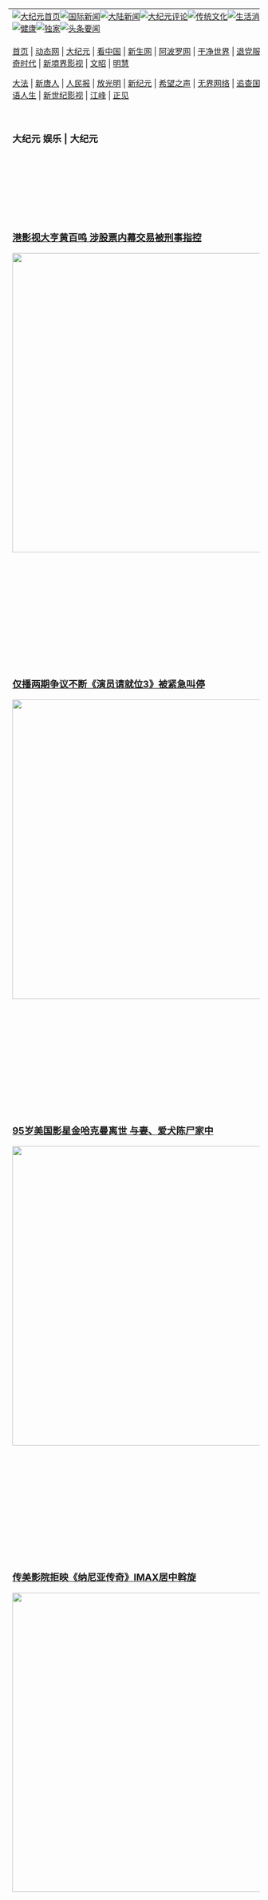 <a name="1" id="1" target="_blank">&nbsp;</a> <span id="1">&nbsp;</span><table align=center border="0"><tr><td colspan="2" VALIGN=TOP><a href="https://github.com/1992513/djy/blob/master/gb/nf1351518.md#1"><img src="https://raw.githubusercontent.com/1992513/www/master/t/djy/1.jpg" title="大纪元首页" alt="大纪元首页"></a><a href="https://github.com/1992513/djy/blob/master/gb/n24hr.md#1"><img src="https://raw.githubusercontent.com/1992513/www/master/t/djy/3.jpg" title="国际新闻" alt="国际新闻"></a><a href="https://github.com/1992513/djy/blob/master/gb/nsc413.md#1"><img src="https://raw.githubusercontent.com/1992513/www/master/t/djy/4.jpg" title="大陆新闻" alt="大陆新闻"></a><a href="https://github.com/1992513/djy/blob/master/gb/news392.md#1"><img src="https://raw.githubusercontent.com/1992513/www/master/t/djy/5.jpg" title="大纪元评论" alt="大纪元评论"></a><a href="https://github.com/1992513/djy/blob/master/gb/news2007.md#1"><img src="https://raw.githubusercontent.com/1992513/www/master/t/djy/6.jpg" title="传统文化" alt="传统文化"></a><a href="https://github.com/1992513/djy/blob/master/gb/news2008.md#1"><img src="https://raw.githubusercontent.com/1992513/www/master/t/djy/7.jpg" title="生活消费" alt="生活消费"></a><a href="https://github.com/1992513/djy/blob/master/gb/ncyule.md#1"><img src="https://raw.githubusercontent.com/1992513/www/master/t/djy/8.jpg" title="娱乐休闲" alt="娱乐休闲"></a><a href="https://github.com/1992513/djy/blob/master/gb/nsc1002.md#1"><img src="https://raw.githubusercontent.com/1992513/www/master/t/djy/9.jpg" title="健康" alt="健康"></a><a href="https://github.com/1992513/djy/blob/master/gb/nf6092.md#1"><img src="https://raw.githubusercontent.com/1992513/www/master/t/djy/10a.jpg" title="独家" alt="独家"></a><a href="https://github.com/1992513/djy/blob/master/gb/nf4514.md#1"><img src="https://raw.githubusercontent.com/1992513/www/master/t/djy/12a.jpg" title="头条要闻" alt="头条要闻"></a></td></tr><tr><td colspan="2" VALIGN=TOP><p><a href="https://github.com/1992513/www/blob/master/README.md?jkspqlnwm#1" target="_blank">首页</a> | <a href="https://d2ktwgchvgcnzd.cloudfront.net/1?sojpj" target="_blank">动态网</a> | <a href="https://d1b0mjr6ppvor4.cloudfront.net/2?pkepyp" target="_blank">大纪元</a> | <a href="https://d2zw89wk00y815.cloudfront.net/4?eihdpnzf" target="_blank">看中国</a> | <a href="https://d2rhftayg1puwj.cloudfront.net/pHh5q?socmdim" target="_blank">新生网</a> | <a href="https://d1b0mjr6ppvor4.cloudfront.net/tktpt?swcrf" target="_blank">阿波罗网</a> | <a href="https://d2zw89wk00y815.cloudfront.net/Mjpvu?crykipgn" target="_blank">干净世界</a> | <a href="https://d124e4v75n9sum.cloudfront.net/10?mvqadvyr" target="_blank">退党服务</a> | <a href="https://dlvlk7o3qgp9v.cloudfront.net/Rffqf?vanety" target="_blank">明慧广播</a> | <a href="https://d1nm4aa0eu3bxh.cloudfront.net/nw9Vn?ilsydywt" target="_blank">传奇时代</a> | <a href="https://d124e4v75n9sum.cloudfront.net/AF9AG?xppxbpkg" target="_blank">新境界影视</a> | <a href="https://d2p9r31ubb8t81.cloudfront.net/zqMQA?yohbenkk" target="_blank">文昭</a> | <a href="https://d1nm4aa0eu3bxh.cloudfront.net/7?rckeajah" target="_blank">明慧</a></p><p><a href="https://dnuodzs8nln8v.cloudfront.net/9?uglvmyw" target="_blank">大法</a> | <a href="https://d2b68ib2p4x8t6.cloudfront.net/3?njnybe" target="_blank">新唐人</a> | <a href="https://d2frcdcjb0c6wq.cloudfront.net/obAhT?ofxpea" target="_blank">人民报</a> | <a href="https://d1nu9fv1hhdo43.cloudfront.net/xXNHu?ybkuao" target="_blank">放光明</a> | <a href="https://d2iiqnrx4rrboe.cloudfront.net/5?nyqpijbvs" target="_blank">新纪元</a> | <a href="https://dnuodzs8nln8v.cloudfront.net/6?xhdbiao" target="_blank">希望之声</a> | <a href="https://dnfbwsos78njn.cloudfront.net/11?filsc" target="_blank">无界网络</a> | <a href="https://d2cenl0crtmzsc.cloudfront.net/Pueji?fmfbmo" target="_blank">追查国际</a> | <a href="https://d2184d78prq5kd.cloudfront.net/16?hmxkyofiu" target="_blank">明慧之窗</a> | <a href="https://dl1ez95kskssm.cloudfront.net/LdvzZ?glubgewa" target="_blank">细语人生</a> | <a href="https://d2s9nucg9xc8yr.cloudfront.net/fBn3r?eizrdrflo" target="_blank">新世纪影视</a> | <a href="https://d1q5zi9q4mpi9f.cloudfront.net/PUWMb?xdbybimk" target="_blank">江峰</a> | <a href="https://d1z1i6xmekcnf1.cloudfront.net/8?htgxceiq" target="_blank">正见</a></p></td></tr><tr><td width="626"><h3><p><strong>大纪元  娱乐 | 大纪元</strong></p></h3></td><td VALIGN=TOP rowspan=60><a href="https://d2ismog3j4bq7u.cloudfront.net/video/play/1034.html" target="_blank"><img  src="https://raw.githubusercontent.com/1992513/djy/master/gb/300/gudianwu.jpg" title="神韵古典舞技巧表演" alt="神韵古典舞技巧表演"></a><br><a href="https://d2ismog3j4bq7u.cloudfront.net/video/play/1154.html" target="_blank"><img  src="https://raw.githubusercontent.com/1992513/djy/master/gb/300/9ping.jpg" title="九评共产党" alt="九评共产党"></a><br><a href="https://d2ismog3j4bq7u.cloudfront.net/video/play/1118.html" target="_blank"><img  src="https://raw.githubusercontent.com/1992513/djy/master/gb/300/communism.jpg" title="共产主义终极目的" alt="共产主义终极目的"></a><br><a href="https://d2ismog3j4bq7u.cloudfront.net/video/play/1.html" target="_blank"><img  src="https://raw.githubusercontent.com/1992513/djy/master/gb/300/weihuo.jpg" title="中共的伪火骗局" alt="中共的伪火骗局"></a><br><a href="https://d2ismog3j4bq7u.cloudfront.net/video/play/2.html" target="_blank"><img  src="https://raw.githubusercontent.com/1992513/djy/master/gb/300/changzhi.jpg" title="古今奇观 藏字石" alt="古今奇观 藏字石"></a><br><a href="https://d2ismog3j4bq7u.cloudfront.net/video/play/1044.html" target="_blank"><img  src="https://raw.githubusercontent.com/1992513/djy/master/gb/300/tianan.jpg" title="通往天安门的旅程" alt="通往天安门的旅程"></a><br><a href="https://d2ismog3j4bq7u.cloudfront.net/video/play/49.html" target="_blank"><img  src="https://raw.githubusercontent.com/1992513/djy/master/gb/300/weilai.jpg" title="未来人的神话" alt="未来人的神话"></a><br><a href="https://d2ismog3j4bq7u.cloudfront.net/video/play/1216.html" target="_blank"><img  src="https://raw.githubusercontent.com/1992513/djy/master/gb/300/ji-zy.jpg" title="中共罪恶的活摘" alt="中共罪恶的活摘"></a><br><a href="https://d2ismog3j4bq7u.cloudfront.net/video/play/1080.html" target="_blank"><img  src="https://raw.githubusercontent.com/1992513/djy/master/gb/300/huozhai.jpg" title="铁证如山" alt="铁证如山"></a><br><a href="https://d2ismog3j4bq7u.cloudfront.net/video/play/149.html" target="_blank"><img  src="https://raw.githubusercontent.com/1992513/djy/master/gb/300/4ke.jpg" title="一家四口死于中共暴政" alt="一家四口死于中共暴政"></a><br><a href="https://d2ismog3j4bq7u.cloudfront.net/video/play/150.html" target="_blank"><img  src="https://raw.githubusercontent.com/1992513/djy/master/gb/300/jie-di.jpg" title="─弟妹相继死于中共迫害" alt="─弟妹相继死于中共迫害"></a><br><a href="https://d2ismog3j4bq7u.cloudfront.net/video/play/154.html" target="_blank"><img  src="https://raw.githubusercontent.com/1992513/djy/master/gb/300/ma-sj.jpg" title="她们许多已经被中共迫害至死" alt="她们许多已经被中共迫害至死"></a><br><a href="https://d2ismog3j4bq7u.cloudfront.net/video/play/153.html" target="_blank"><img  src="https://raw.githubusercontent.com/1992513/djy/master/gb/300/shuan-cxl.jpg" title="双城血泪" alt="双城血泪"></a><br><a href="https://d2ismog3j4bq7u.cloudfront.net/video/play/21.html" target="_blank"><img  src="https://raw.githubusercontent.com/1992513/djy/master/gb/300/wu-zbh.jpg" title="震撼人心的无罪辩护" alt="震撼人心的无罪辩护"></a><br><a href="https://d2ismog3j4bq7u.cloudfront.net/video/play/158.html" target="_blank"><img  src="https://raw.githubusercontent.com/1992513/djy/master/gb/300/6c10-720.jpg" title="中共的迫害与掩盖" alt="中共的迫害与掩盖"></a><br><a href="https://d2ismog3j4bq7u.cloudfront.net/video/play/30.html" target="_blank"><img  src="https://raw.githubusercontent.com/1992513/djy/master/gb/300/xian-z.jpg" title="中共官员的选择" alt="中共官员的选择"></a><br><a href="https://d2ismog3j4bq7u.cloudfront.net/video/play/3.html" target="_blank"><img  src="https://raw.githubusercontent.com/1992513/djy/master/gb/300/1400l.jpg" title="剖析中共造假" alt="剖析中共造假"></a><br><a href="https://d2ismog3j4bq7u.cloudfront.net/video/play/1103.html" target="_blank"><img  src="https://raw.githubusercontent.com/1992513/djy/master/gb/300/425.jpg" title="万人上访真相" alt="万人上访真相"></a><br><a href="https://d2ismog3j4bq7u.cloudfront.net/video/play/121.html" target="_blank"><img  src="https://raw.githubusercontent.com/1992513/djy/master/gb/300/qing-h.jpg" title="被中共迫害的清华学子" alt="被中共迫害的清华学子"></a><br><a href="https://d2ismog3j4bq7u.cloudfront.net/video/play/14.html" target="_blank"><img  src="https://raw.githubusercontent.com/1992513/djy/master/gb/300/jian-z513.jpg" title="见证五月十三日" alt="见证五月十三日"></a><br><a href="https://d2ismog3j4bq7u.cloudfront.net/video/play/1096.html" target="_blank"><img  src="https://raw.githubusercontent.com/1992513/djy/master/gb/300/gongfu.jpg" title="功夫 寻道" alt="功夫 寻道"></a><br><a href="https://d2ismog3j4bq7u.cloudfront.net/video/play/1104.html" target="_blank"><img  src="https://raw.githubusercontent.com/1992513/djy/master/gb/300/guangguimian.jpg" title="歌唱家人生奇迹" alt="歌唱家人生奇迹"></a><br><a href="https://d2ismog3j4bq7u.cloudfront.net/video/play/163.html" target="_blank"><img  src="https://raw.githubusercontent.com/1992513/djy/master/gb/300/ming-jjy.jpg" title="名校精英的选择" alt="名校精英的选择"></a><br><a href="https://d2ismog3j4bq7u.cloudfront.net/video/play/18.html" target="_blank"><img  src="https://raw.githubusercontent.com/1992513/djy/master/gb/300/yin-lj.jpg" title="音乐之家的故事" alt="音乐之家的故事"></a><br><a href="https://d2ismog3j4bq7u.cloudfront.net/video/play/33.html" target="_blank"><img  src="https://raw.githubusercontent.com/1992513/djy/master/gb/300/ming-hsf.jpg" title="平凡中的不平凡" alt="平凡中的不平凡"></a><br><a href="https://github.com/1992513/www/blob/master/README.md?dfh#9" target="_blank"><img  src="https://raw.githubusercontent.com/1992513/djy/master/gb/300/yong-h.jpg" title="永恒的见证"  alt="永恒的见证"></a><br><a href="https://github.com/1992513/djy/blob/master/gb/13/9/29/n3974789.md?dfh#1" target="_blank"><img  src="https://raw.githubusercontent.com/1992513/djy/master/gb/300/shang-lnz.jpg" title="善良女子被中共投男牢"  alt="善良女子被中共投男牢"></a><br><a href="https://github.com/1992513/djy/blob/master/gb/16/3/16/n4663449.md?dfh#1" target="_blank"><img  src="https://raw.githubusercontent.com/1992513/djy/master/gb/300/huo-z3.jpg" title="警卫目击中共活摘"  alt="警卫目击中共活摘"></a><br><a href="https://github.com/1992513/djy/blob/master/gb/16/8/7/n8177641.md?dfh#1" target="_blank"><img  src="https://raw.githubusercontent.com/1992513/djy/master/gb/300/huo-z4.jpg" title="证人描述活摘恐怖"  alt="证人描述活摘恐怖"></a><br><a href="https://github.com/1992513/djy/blob/master/gb/10/4/19/n2881569.md?dfh#1" target="_blank"><img  src="https://raw.githubusercontent.com/1992513/djy/master/gb/300/huo-z1.jpg" title="揭开活摘器官黑幕"  alt="揭开活摘器官黑幕"></a><br><a href="https://github.com/1992513/djy/blob/master/gb/10/11/7/n3077476.md?dfh#1" target="_blank"><img  src="https://raw.githubusercontent.com/1992513/djy/master/gb/300/ma-ks.jpg" title="马克思的成魔之路"  alt="马克思的成魔之路"></a><br><a href="https://github.com/1992513/djy/blob/master/gb/18/5/10/n10381511.md?dfh#1" target="_blank"><img  src="https://raw.githubusercontent.com/1992513/djy/master/gb/300/st1.jpg" title="关注三亿人三退"  alt="关注三亿人三退"></a><br><a href="https://github.com/1992513/djy/blob/master/gb/18/3/21/n10237682.md?dfh#1" target="_blank"><img  src="https://raw.githubusercontent.com/1992513/djy/master/gb/300/jie-t.jpg" title="解体中共复兴中华"  alt="解体中共复兴中华"></a><br><a href="https://github.com/1992513/djy/blob/master/gb/9/2/9/n2422991.md?dfh#1" target="_blank"><img  src="https://raw.githubusercontent.com/1992513/djy/master/gb/300/gao-zs.jpg" title="中共迫害良心律师"  alt="中共迫害良心律师"></a><br><a href="https://github.com/1992513/djy/blob/master/gb/18/12/9/n10900044.md?dfh#1" target="_blank"><img  src="https://raw.githubusercontent.com/1992513/djy/master/gb/300/sj1.jpg" title="三百多万人举报江泽民"  alt="三百多万人举报江泽民"></a><br><a href="https://github.com/1992513/djy/blob/master/gb/18/8/28/n10672014.md?dfh#1" target="_blank"><img  src="https://raw.githubusercontent.com/1992513/djy/master/gb/300/sj2.jpg" title="这些官员为何起诉江泽民"  alt="这些官员为何起诉江泽民"></a><br><a href="https://github.com/1992513/djy/blob/master/gb/8/12/18/n2367165.md?dfh#1" target="_blank"><img  src="https://raw.githubusercontent.com/1992513/djy/master/gb/300/liangan.jpg" title="海峡两岸的强烈反差"  alt="海峡两岸的强烈反差"></a><br><a href="https://github.com/1992513/djy/blob/master/gb/15/12/10/n4593139.md?dfh#1" target="_blank"><img  src="https://raw.githubusercontent.com/1992513/djy/master/gb/300/jia-ndzl.jpg" title="加拿大总理的贺信"  alt="加拿大总理的贺信"></a><br><a href="https://github.com/1992513/djy/blob/master/gb/11/6/17/n3289382.md?dfh#1" target="_blank"><img  src="https://raw.githubusercontent.com/1992513/djy/master/gb/300/xiao-wd.jpg" title="探寻真相兼听则明"  alt="探寻真相兼听则明"></a><br><a href="https://github.com/1992513/djy/blob/master/gb/18/10/27/n10812623.md?dfh#1" target="_blank"><img  src="https://raw.githubusercontent.com/1992513/djy/master/gb/300/yindu.jpg" title="印度媒体报道东方"  alt="印度媒体报道东方"></a><br><a href="https://github.com/1992513/djy/blob/master/gb/18/6/9/n10469652.md?dfh#1" target="_blank"><img  src="https://raw.githubusercontent.com/1992513/djy/master/gb/300/xie-j.jpg" title="不一样的海外校园"  alt="不一样的海外校园"></a><br><a href="https://github.com/1992513/djy/blob/master/gb/7/4/5/n1669415.md?dfh#1" target="_blank"><img  src="https://raw.githubusercontent.com/1992513/djy/master/gb/300/li-up.jpg" title="从大师到徒弟的传奇"  alt="从大师到徒弟的传奇"></a><br><a href="https://github.com/1992513/djy/blob/master/gb/17/5/26/n9191512.md?dfh#1" target="_blank"><img  src="https://raw.githubusercontent.com/1992513/djy/master/gb/300/zfl2.jpg" title="亿万人与东方一本奇书"  alt="亿万人与东方一本奇书"></a><br><a href="https://github.com/1992513/djy/blob/master/gb/13/11/27/n4020290.md?dfh#1" target="_blank"><img  src="https://raw.githubusercontent.com/1992513/djy/master/gb/300/zhen-h.jpg" title="大陆见不到的震撼场面"  alt="大陆见不到的震撼场面"></a><br><a href="https://github.com/1992513/djy/blob/master/gb/15/7/17/n4482910.md?dfh#1" target="_blank"><img  src="https://raw.githubusercontent.com/1992513/djy/master/gb/300/dalu-sk.jpg" title="人心向善 大陆当初盛况"  alt="人心向善 大陆当初盛况"></a><br><a href="https://github.com/1992513/djy/blob/master/gb/19/1/5/n10955468.md?dfh#1" target="_blank"><img  src="https://raw.githubusercontent.com/1992513/djy/master/gb/300/zfl1.jpg" title="追寻真理 这书讲什么"  alt="追寻真理 这书讲什么"></a><br><a href="https://github.com/1992513/www/blob/master/README.md?dfh#1" target="_blank"><img  src="https://raw.githubusercontent.com/1992513/djy/master/gb/300/fq1.jpg" title="下载免费翻墙软件"  alt="下载免费翻墙软件"></a><br></td></tr>
<tr><td><h3><a href="https://github.com/1992513/djy/blob/master/gb/25/2/27/n14447136.md#1" target="_blank">港影视大亨黄百鸣 涉股票内幕交易被刑事指控</a><br></h3><a href="https://github.com/1992513/djy/blob/master/gb/25/2/27/n14447136.md#1" target="_blank"><img width="600" src="https://i.epochtimes.com/assets/uploads/2024/11/id14361946-huang-baiming-600x400.jpg"></a></td></tr>
<tr><td><h3><a href="https://github.com/1992513/djy/blob/master/gb/25/2/27/n14447106.md#1" target="_blank">仅播两期争议不断《演员请就位3》被紧急叫停</a><br></h3><a href="https://github.com/1992513/djy/blob/master/gb/25/2/27/n14447106.md#1" target="_blank"><img width="600" src="https://i.epochtimes.com/assets/uploads/2020/11/GettyImages-1183921140-600x400.jpg"></a></td></tr>
<tr><td><h3><a href="https://github.com/1992513/djy/blob/master/gb/25/2/27/n14446862.md#1" target="_blank">95岁美国影星金哈克曼离世 与妻、爱犬陈尸家中</a><br></h3><a href="https://github.com/1992513/djy/blob/master/gb/25/2/27/n14446862.md#1" target="_blank"><img width="600" src="https://i.epochtimes.com/assets/uploads/2025/02/id14446876-2502270559141487-600x400.jpg"></a></td></tr>
<tr><td><h3><a href="https://github.com/1992513/djy/blob/master/gb/25/2/27/n14446658.md#1" target="_blank">传美影院拒映《纳尼亚传奇》IMAX居中斡旋</a><br></h3><a href="https://github.com/1992513/djy/blob/master/gb/25/2/27/n14446658.md#1" target="_blank"><img width="600" src="https://i.epochtimes.com/assets/uploads/2010/10/101006080742-600x400.jpg"></a></td></tr>
<tr><td><h3><a href="https://github.com/1992513/djy/blob/master/gb/25/2/27/n14446729.md#1" target="_blank">鼓鼓、大元登记结婚 甜蜜告白：这位是我老婆</a><br></h3><a href="https://github.com/1992513/djy/blob/master/gb/25/2/27/n14446729.md#1" target="_blank"><img width="600" src="https://i.epochtimes.com/assets/uploads/2025/02/id14446748-2502270301241487-600x400.jpg"></a></td></tr>
<tr><td><h3><p><strong>大纪元   娱乐要闻</strong></p></h3></td></tr><tr><td><h4>
<a href="https://github.com/1992513/djy/blob/master/gb/25/2/27/n14446983.md#1" target="_blank"><img width="195" src="https://i.epochtimes.com/assets/uploads/2025/02/id14446984-2502270926221487-320x200.jpg"></a>
<a href="https://github.com/1992513/djy/blob/master/gb/25/2/27/n14446728.md#1" target="_blank"><img width="195" src="https://i.epochtimes.com/assets/uploads/2025/02/id14446860-250218221944100707-320x200.jpg"></a>
<a href="https://github.com/1992513/djy/blob/master/gb/25/2/27/n14446948.md#1" target="_blank"><img width="195" src="https://i.epochtimes.com/assets/uploads/2015/11/1511230827231487-320x200.jpg"></a>
<a href="https://github.com/1992513/djy/blob/master/gb/25/2/27/n14446659.md#1" target="_blank"><img width="195" src="https://i.epochtimes.com/assets/uploads/2025/02/id14446670-20250227PHO0045l-320x200.jpg"></a>
<a href="https://github.com/1992513/djy/blob/master/gb/25/2/27/n14446429.md#1" target="_blank"><img width="195" src="https://i.epochtimes.com/assets/uploads/2025/02/id14446515-GettyImages-523569690-320x200.jpg"></a>
<a href="https://github.com/1992513/djy/blob/master/gb/25/2/26/n14446192.md#1" target="_blank"><img width="195" src="https://i.epochtimes.com/assets/uploads/2025/02/id14446197-2502260912101487-320x200.jpg"></a>
<tr><td><h3><p><strong>大纪元娱乐休闲  影视评论</strong></p></h3></td></tr>
<tr><td><h4><a href="https://github.com/1992513/djy/blob/master/gb/25/2/13/n14436615.md#1" target="_blank"><img src="https://i.epochtimes.com/assets/uploads/2025/02/id14436618-ROC-07986_R-320x200.jpg"><br>《美国队长4》影评：英雄换人当无碍系列发光发热</a></h4></td></tr>
<tr><td><h3><p><strong>大纪元娱乐休闲  精彩图文</strong></p></h3></td></tr>
<tr><td><h4><a href="https://github.com/1992513/djy/blob/master/gb/24/12/20/n14394907.md#1" target="_blank"><img src="https://i.epochtimes.com/assets/uploads/2024/12/id14394909-241208044017100311-320x200.jpg"><br> 陈柏源唱《反攻大陆》邀国民党反共 陆网民感动</a></h4></td></tr>
<tr><td><h4><a href="https://github.com/1992513/djy/blob/master/gb/24/11/23/n14377178.md#1" target="_blank"><img src="https://i.epochtimes.com/assets/uploads/2024/11/id14377268-241123084830100821-320x200.jpg"><br> 组图：金马61红毯众星云集 李安勉励不要放弃梦想</a></h4></td></tr>
<tr><td><h4><a href="https://github.com/1992513/djy/blob/master/gb/24/10/19/n14354000.md#1" target="_blank"><img src="https://i.epochtimes.com/assets/uploads/2024/10/id14354075-241019093148100821-320x200.jpg"><br> 组图：金钟59“戏剧类”星光大道 众星盛装争艳</a></h4></td></tr>
<tr><td><h4><a href="https://github.com/1992513/djy/blob/master/gb/24/10/18/n14353297.md#1" target="_blank"><img src="https://i.epochtimes.com/assets/uploads/2024/10/id14353477-241018111629100821-320x200.jpg"><br> 组图：金钟59“节目类”星光红毯 众星闪亮登场</a></h4></td></tr>
</h4></td></tr><tr><td><h3><p><strong>大纪元娱乐休闲  最新文章</strong></p></h3></td></tr>
<tr><td><h4><a href="https://github.com/1992513/djy/blob/master/gb/25/2/27/n14447106.md#1" target="_blank">仅播两期争议不断《演员请就位3》被紧急叫停</a></h4></td></tr>
<tr><td><h4><a href="https://github.com/1992513/djy/blob/master/gb/25/2/26/n14446395.md#1" target="_blank">中共禁拍鬼片 台片《鬼才之道》改谐音字上映</a></h4></td></tr>
<tr><td><h4><a href="https://github.com/1992513/djy/blob/master/gb/25/2/25/n14445502.md#1" target="_blank">王星逃出缅甸诈骗园一个月 女友陪录综艺节目</a></h4></td></tr>
<tr><td><h4><a href="https://github.com/1992513/djy/blob/master/gb/25/2/25/n14445542.md#1" target="_blank">名导马进因强奸罪获刑三年 爆料博主被永久禁言</a></h4></td></tr>
<tr><td><h4><a href="https://github.com/1992513/djy/blob/master/gb/25/2/27/n14446728.md#1" target="_blank">振永以回忆演韩版《那些年》 朴宝剑为他加油</a></h4></td></tr>
<tr><td><h4><a href="https://github.com/1992513/djy/blob/master/gb/25/2/27/n14446948.md#1" target="_blank">韩佳人自述生子不易 流产三次才怀上女儿</a></h4></td></tr>
<tr><td><h4><a href="https://github.com/1992513/djy/blob/master/gb/25/2/27/n14446619.md#1" target="_blank">ONF夺《Show Champion》冠军 出道8年首次</a></h4></td></tr>
<tr><td><h4><a href="https://github.com/1992513/djy/blob/master/gb/25/2/26/n14445979.md#1" target="_blank">TWICE遭“妄想型粉丝”跟踪骚扰 公司发文警告</a></h4></td></tr>
<tr><td><h4><a href="https://github.com/1992513/djy/blob/master/gb/25/2/27/n14446862.md#1" target="_blank">95岁美国影星金哈克曼离世 与妻、爱犬陈尸家中</a></h4></td></tr>
<tr><td><h4><a href="https://github.com/1992513/djy/blob/master/gb/25/2/27/n14446735.md#1" target="_blank">刘思慕确认有《尚气2》 自曝当会计被炒鱿鱼</a></h4></td></tr>
<tr><td><h4><a href="https://github.com/1992513/djy/blob/master/gb/25/2/27/n14446658.md#1" target="_blank">传美影院拒映《纳尼亚传奇》IMAX居中斡旋</a></h4></td></tr>
<tr><td><h4><a href="https://github.com/1992513/djy/blob/master/gb/25/2/27/n14446429.md#1" target="_blank">美剧《花边教主》女星米歇尔猝逝 终年39岁</a></h4></td></tr>
<tr><td><h4><a href="https://github.com/1992513/djy/blob/master/gb/25/2/27/n14447136.md#1" target="_blank">港影视大亨黄百鸣 涉股票内幕交易被刑事指控</a></h4></td></tr>
<tr><td><h4><a href="https://github.com/1992513/djy/blob/master/gb/25/2/27/n14447020.md#1" target="_blank">感恩凤飞飞提携 歌后林淑容秉持其精神</a></h4></td></tr>
<tr><td><h4><a href="https://github.com/1992513/djy/blob/master/gb/25/2/27/n14446990.md#1" target="_blank">一边吃肉骨茶一边追剧 柏霖在大马迸发新歌灵感</a></h4></td></tr>
<tr><td><h4><a href="https://github.com/1992513/djy/blob/master/gb/25/2/27/n14446983.md#1" target="_blank">台剧演员陈志强曾智希办婚礼 席开53桌星光云集</a></h4></td></tr>
<tr><td><h4><a href="https://github.com/1992513/djy/blob/master/gb/25/2/27/n14446579.md#1" target="_blank">樱坂46两成员秘密快闪访台 饶河街拍照献粉丝</a></h4></td></tr>
<tr><td><h4><a href="https://github.com/1992513/djy/blob/master/gb/25/2/25/n14445000.md#1" target="_blank">机动战士钢弹GQuuuuuuX首登美台IMAX大银幕</a></h4></td></tr>
<tr><td><h4><a href="https://github.com/1992513/djy/blob/master/gb/25/2/24/n14444469.md#1" target="_blank">BALLISTIK BOYZ访台开唱 唱中文歌令粉丝惊喜</a></h4></td></tr>
<tr><td><h4><a href="https://github.com/1992513/djy/blob/master/gb/25/2/24/n14444223.md#1" target="_blank">SUPER EIGHT大仓忠义宣布结婚 对象是圈外人</a></h4></td></tr>
<tr><td><h4><a href="https://github.com/1992513/djy/blob/master/gb/25/2/27/n14447020.md#1" target="_blank">感恩凤飞飞提携 歌后林淑容秉持其精神</a></h4></td></tr>
<tr><td><h4><a href="https://github.com/1992513/djy/blob/master/gb/25/2/27/n14446990.md#1" target="_blank">一边吃肉骨茶一边追剧 柏霖在大马迸发新歌灵感</a></h4></td></tr>
<tr><td><h4><a href="https://github.com/1992513/djy/blob/master/gb/25/2/27/n14446792.md#1" target="_blank">詹雅雯5月将登台北Legacy 携新辑带来音乐故事</a></h4></td></tr>
<tr><td><h4><a href="https://github.com/1992513/djy/blob/master/gb/25/2/26/n14446145.md#1" target="_blank">金奖制作人陈君豪 出任环球音乐台湾A&#038;R总监</a></h4></td></tr>
<tr><td><h3><p><strong>大纪元娱乐休闲  一周热门</strong></p></h3></td></tr>
<tr><td><h4><a href="https://github.com/1992513/djy/blob/master/gb/25/2/22/n14443410.md#1" target="_blank">曾获中共央视吹捧 《难哄》因剧情低俗遭抵制</a></h4></td></tr>
<tr><td><h4><a href="https://github.com/1992513/djy/blob/master/gb/25/2/26/n14445874.md#1" target="_blank">导演暗示《复仇者联盟5》故事更震撼人心</a></h4></td></tr>
<tr><td><h4><a href="https://github.com/1992513/djy/blob/master/gb/25/2/23/n14443882.md#1" target="_blank">卡麦隆认为《阿凡达3》是三部曲中最好的作品</a></h4></td></tr>
<tr><td><h4><a href="https://github.com/1992513/djy/blob/master/gb/25/2/22/n14443431.md#1" target="_blank">大陆女星蒋欣自曝又瘦15斤 不婚原因引热议</a></h4></td></tr>
<tr><td><h4><a href="https://github.com/1992513/djy/blob/master/gb/25/2/24/n14444881.md#1" target="_blank">《哪吒2》片段隐喻收复台湾？知名网红如是说</a></h4></td></tr>
<tr><td><h4><a href="https://github.com/1992513/djy/blob/master/gb/25/2/20/n14441891.md#1" target="_blank">刘诗诗低调转让股权给吴奇隆 引发传言和猜测</a></h4></td></tr>
<tr><td><h4><a href="https://github.com/1992513/djy/blob/master/gb/25/2/25/n14444921.md#1" target="_blank">61岁港星叶童满头白发 自曝拒染黑背后原因</a></h4></td></tr>
<tr><td><h4><a href="https://github.com/1992513/djy/blob/master/gb/25/2/25/n14445636.md#1" target="_blank">周星驰近况曝光 与大陆网红合照表情引热议</a></h4></td></tr>
<tr><td><h4><a href="https://github.com/1992513/djy/blob/master/gb/25/2/20/n14441991.md#1" target="_blank">胡歌被传罹癌 工作室辟谣 粉丝却为一事不满</a></h4></td></tr>
<tr><td><h4><a href="https://github.com/1992513/djy/blob/master/gb/25/2/25/n14445502.md#1" target="_blank">王星逃出缅甸诈骗园一个月 女友陪录综艺节目</a></h4></td></tr>
<tr><td><h3><a href="https://github.com/1992513/djy/blob/master/gb/ncyule.md#1">上一页</a>&nbsp;&nbsp;1 &nbsp;&nbsp;<a href="https://github.com/1992513/djy/blob/master/gb/ncyule_2.md#1">2</a>&nbsp;&nbsp;<a href="https://github.com/1992513/djy/blob/master/gb/ncyule_3.md#1">3</a>&nbsp;&nbsp;<a href="https://github.com/1992513/djy/blob/master/gb/ncyule_4.md#1">4</a>&nbsp;&nbsp;<a href="https://github.com/1992513/djy/blob/master/gb/ncyule_5.md#1">5</a>&nbsp;&nbsp;<a href="https://github.com/1992513/djy/blob/master/gb/ncyule_6.md#1">6</a>&nbsp;&nbsp;<a href="https://github.com/1992513/djy/blob/master/gb/ncyule_7.md#1">7</a>&nbsp;&nbsp;<a href="https://github.com/1992513/djy/blob/master/gb/ncyule_8.md#1">8</a>&nbsp;&nbsp;<a href="https://github.com/1992513/djy/blob/master/gb/ncyule_9.md#1">9</a>&nbsp;&nbsp;<a href="https://github.com/1992513/djy/blob/master/gb/ncyule_10.md#1">10</a>&nbsp;&nbsp;<a href="https://github.com/1992513/djy/blob/master/gb/ncyule_2.md#1">下一页</a></h3></td></tr>
</table><div align="center"><h4>手机上长按并复制下列链接或二维码分享本文章：</h4>https://github.com/1992513/djy/blob/master/gb/ncyule.md#1<br><a href="https://github.com/1992513/djy/blob/master/gb/ncyule.md#1"><img src="https://quickchart.io/qr?size=256&text=https://github.com/1992513/djy/blob/master/gb/ncyule.md%231" title="分享本文章"></a><br>原文地址： <a href="https://www.epochtimes.com/gb/ncyule.htm">https://www.epochtimes.com/gb/ncyule.htm</a>    （国内需<a href="https://github.com/1992513/www/blob/master/README.md#8">下载翻墙软件</a>才能访问）</div>
